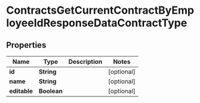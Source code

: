 

# ContractsGetCurrentContractByEmployeeIdResponseDataContractType


## Properties

| Name | Type | Description | Notes |
|------------ | ------------- | ------------- | -------------|
|**id** | **String** |  |  [optional] |
|**name** | **String** |  |  [optional] |
|**editable** | **Boolean** |  |  [optional] |



